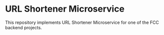 # URL Shortener Microservice

This repository implements URL Shortener Microservice for one of the FCC backend projects.
